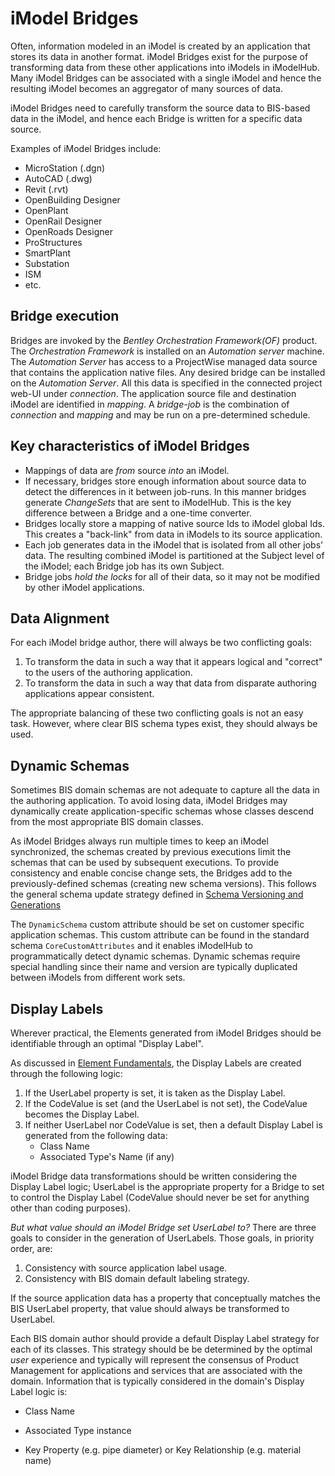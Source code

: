 # iModel Bridges

Often, information modeled in an iModel is created by an application that stores its data in another format.
iModel Bridges exist for the purpose of transforming data from these other applications into iModels in iModelHub. Many iModel Bridges can be associated with a single iModel and hence the resulting iModel becomes an aggregator of many sources of data.

iModel Bridges need to carefully transform the source data to BIS-based data in the iModel, and hence each Bridge is written for a specific data source.

Examples of iModel Bridges include:

- MicroStation (.dgn)
- AutoCAD (.dwg)
- Revit (.rvt)
- OpenBuilding Designer
- OpenPlant
- OpenRail Designer
- OpenRoads Designer
- ProStructures
- SmartPlant
- Substation
- ISM
- etc.

## Bridge execution

Bridges are invoked by the *Bentley Orchestration Framework(OF)* product. The *Orchestration Framework* is installed on an *Automation server* machine. The *Automation Server* has access to a ProjectWise managed data source that contains the application native files. Any desired bridge can be installed on the *Automation Server*. All this data is specified in the connected project web-UI under *connection*.
The application source file and destination iModel are identified in *mapping*.
A *bridge-job* is the combination of *connection* and *mapping* and may be run on a pre-determined schedule.

## Key characteristics of iModel Bridges

- Mappings of data are *from* source *into* an iModel.
- If necessary, bridges store enough information about source data to detect the differences in it between job-runs. In this manner bridges generate *ChangeSets* that are sent to iModelHub. This is the key difference between a Bridge and a one-time converter.
- Bridges locally store a mapping of native source Ids to iModel global Ids. This creates a "back-link" from data in iModels to its source application.
- Each job generates data in the iModel that is isolated from all other jobs' data. The resulting combined iModel is partitioned at the Subject level of the iModel; each Bridge job has its own Subject.
- Bridge jobs *hold the locks* for all of their data, so it may not be modified by other iModel applications.

## Data Alignment

For each iModel bridge author, there will always be two conflicting goals:

1. To transform the data in such a way that it appears logical and "correct" to the users of the authoring application.
2. To transform the data in such a way that data from disparate authoring applications appear consistent.

The appropriate balancing of these two conflicting goals is not an easy task. However, where clear BIS schema types exist, they should always be used.

## Dynamic Schemas

Sometimes BIS domain schemas are not adequate to capture all the data in the authoring application. To avoid losing data, iModel Bridges may dynamically create application-specific schemas whose classes descend from the most appropriate BIS domain classes.

As iModel Bridges always run multiple times to keep an iModel synchronized, the schemas created by previous executions limit the schemas that can be used by subsequent executions. To provide consistency and enable concise change sets, the Bridges add to the previously-defined schemas (creating new schema versions). This follows the general schema update strategy defined in [Schema Versioning and Generations](../bis/intro/schema-versioning-and-generations.md)

The `DynamicSchema` custom attribute should be set on customer specific application schemas. This custom attribute can be found in the standard schema `CoreCustomAttributes` and it enables iModelHub to programmatically detect dynamic schemas. Dynamic schemas require special handling since their name and version are typically duplicated between iModels from different work sets.

## Display Labels

Wherever practical, the Elements generated from iModel Bridges should be identifiable through an optimal "Display Label".

As discussed in [Element Fundamentals](../bis/intro/element-fundamentals.md), the Display Labels are created through the following logic:

1. If the UserLabel property is set, it is taken as the Display Label.
2. If the CodeValue is set (and the UserLabel is not set), the CodeValue becomes the Display Label.
3. If neither UserLabel nor CodeValue is set, then a default Display Label is generated from the following data:
   - Class Name
   - Associated Type's Name (if any)

iModel Bridge data transformations should be written considering the Display Label logic; UserLabel is the appropriate property for a Bridge to set to control the Display Label (CodeValue should never be set for anything other than coding purposes).

*But what value should an iModel Bridge set UserLabel to?* There are three goals to consider in the generation of UserLabels. Those goals, in priority order, are:

1. Consistency with source application label usage.
2. Consistency with BIS domain default labeling strategy.

If the source application data has a property that conceptually matches the BIS UserLabel property, that value should always be transformed to UserLabel.

Each BIS domain author should provide a default Display Label strategy for each of its classes. This strategy should be be determined by the optimal *user* experience and typically will represent the consensus of Product Management for applications and services that are associated with the domain. Information that is typically considered in the domain's Display Label logic is:

- Class Name

- Associated Type instance

- Key Property (e.g. pipe diameter) or Key Relationship (e.g. material name)
